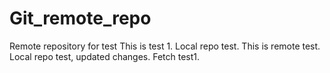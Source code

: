 # Git_remote_repo
Remote repository for test
This is test 1.
Local repo test.
This is remote test.
Local repo test, updated changes.
Fetch test1.
